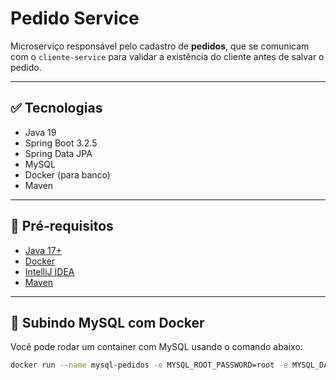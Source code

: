 # Pedido Service

Microserviço responsável pelo cadastro de **pedidos**, que se comunicam com o `cliente-service` para validar a existência do cliente antes de salvar o pedido.

---

## ✅ Tecnologias

- Java 19
- Spring Boot 3.2.5
- Spring Data JPA
- MySQL
- Docker (para banco)
- Maven

---

## 🧾 Pré-requisitos

- [Java 17+](https://www.oracle.com/java/technologies/javase/jdk17-archive-downloads.html)
- [Docker](https://www.docker.com/)
- [IntelliJ IDEA](https://www.jetbrains.com/idea/)
- [Maven](https://maven.apache.org/)

---

## 🐳 Subindo MySQL com Docker

Você pode rodar um container com MySQL usando o comando abaixo:

```bash
docker run --name mysql-pedidos -e MYSQL_ROOT_PASSWORD=root -e MYSQL_DATABASE=pedidosdb -p 3306:3306 -d mysql:8.0

